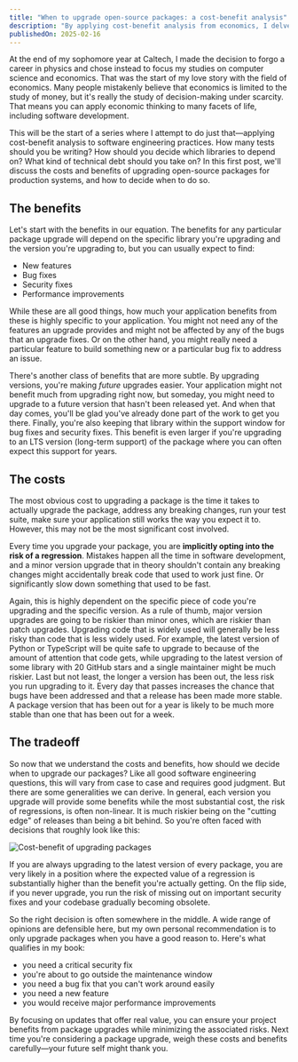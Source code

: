 ```yaml
---
title: "When to upgrade open-source packages: a cost-benefit analysis"
description: "By applying cost-benefit analysis from economics, I delve into how developers can make informed choices about upgrading dependencies in production systems."
publishedOn: 2025-02-16
---
```


At the end of my sophomore year at Caltech, I made the decision to forgo a career in physics and chose instead to focus my studies on computer science and economics. That was the start of my love story with the field of economics. Many people mistakenly believe that economics is limited to the study of money, but it's really the study of decision-making under scarcity. That means you can apply economic thinking to many facets of life, including software development.

This will be the start of a series where I attempt to do just that—applying cost-benefit analysis to software engineering practices. How many tests should you be writing? How should you decide which libraries to depend on? What kind of technical debt should you take on? In this first post, we'll discuss the costs and benefits of upgrading open-source packages for production systems, and how to decide when to do so.

## The benefits

Let's start with the benefits in our equation. The benefits for any particular package upgrade will depend on the specific library you're upgrading and the version you're upgrading to, but you can usually expect to find:

- New features
- Bug fixes
- Security fixes
- Performance improvements

While these are all good things, how much your application benefits from these is highly specific to your application. You might not need any of the features an upgrade provides and might not be affected by any of the bugs that an upgrade fixes. Or on the other hand, you might really need a particular feature to build something new or a particular bug fix to address an issue.

There's another class of benefits that are more subtle. By upgrading versions, you're making _future_ upgrades easier. Your application might not benefit much from upgrading right now, but someday, you might need to upgrade to a future version that hasn't been released yet. And when that day comes, you'll be glad you've already done part of the work to get you there. Finally, you're also keeping that library within the support window for bug fixes and security fixes. This benefit is even larger if you're upgrading to an LTS version (long-term support) of the package where you can often expect this support for years.

## The costs

The most obvious cost to upgrading a package is the time it takes to actually upgrade the package, address any breaking changes, run your test suite, make sure your application still works the way you expect it to. However, this may not be the most significant cost involved.

Every time you upgrade your package, you are **implicitly opting into the risk of a regression**. Mistakes happen all the time in software development, and a minor version upgrade that in theory shouldn't contain any breaking changes might accidentally break code that used to work just fine. Or significantly slow down something that used to be fast.

Again, this is highly dependent on the specific piece of code you're upgrading and the specific version. As a rule of thumb, major version upgrades are going to be riskier than minor ones, which are riskier than patch upgrades. Upgrading code that is widely used will generally be less risky than code that is less widely used. For example, the latest version of Python or TypeScript will be quite safe to upgrade to because of the amount of attention that code gets, while upgrading to the latest version of some library with 20 GitHub stars and a single maintainer might be much riskier. Last but not least, the longer a version has been out, the less risk you run upgrading to it. Every day that passes increases the chance that bugs have been addressed and that a release has been made more stable. A package version that has been out for a year is likely to be much more stable than one that has been out for a week.

## The tradeoff

So now that we understand the costs and benefits, how should we decide when to upgrade our packages? Like all good software engineering questions, this will vary from case to case and requires good judgment. But there are some generalities we can derive. In general, each version you upgrade will provide some benefits while the most substantial cost, the risk of regressions, is often non-linear. It is much riskier being on the "cutting edge" of releases than being a bit behind. So you're often faced with decisions that roughly look like this:

![Cost-benefit of upgrading packages](assets/upgrading-cost-benefit.svg)

If you are always upgrading to the latest version of every package, you are very likely in a position where the expected value of a regression is substantially higher than the benefit you're actually getting. On the flip side, if you never upgrade, you run the risk of missing out on important security fixes and your codebase gradually becoming obsolete.

So the right decision is often somewhere in the middle. A wide range of opinions are defensible here, but my own personal recommendation is to only upgrade packages when you have a good reason to. Here's what qualifies in my book:

- you need a critical security fix
- you're about to go outside the maintenance window
- you need a bug fix that you can't work around easily
- you need a new feature
- you would receive major performance improvements

By focusing on updates that offer real value, you can ensure your project benefits from package upgrades while minimizing the associated risks. Next time you're considering a package upgrade, weigh these costs and benefits carefully—your future self might thank you.
